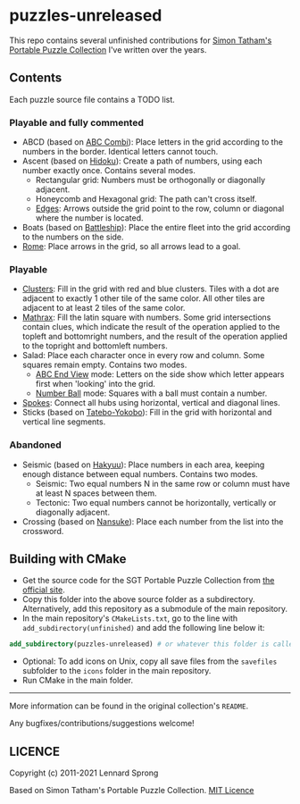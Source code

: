 puzzles-unreleased
==================

This repo contains several unfinished contributions for [Simon Tatham's Portable Puzzle Collection](https://www.chiark.greenend.org.uk/~sgtatham/puzzles/) I've written over the years.

## Contents

Each puzzle source file contains a TODO list.

### Playable and fully commented

* ABCD (based on [ABC Combi](http://www.janko.at/Raetsel/AbcKombi/index.htm)): Place letters in the grid according to the numbers in the border. Identical letters cannot touch.
* Ascent (based on [Hidoku](http://www.janko.at/Raetsel/Hidoku/index.htm)): Create a path of numbers, using each number exactly once. Contains several modes.
   * Rectangular grid: Numbers must be orthogonally or diagonally adjacent.
   * Honeycomb and Hexagonal grid: The path can't cross itself.
   * [Edges](https://www.janko.at/Raetsel/Abc-Pfad/index.htm): Arrows outside the grid point to the row, column or diagonal where the number is located.
* Boats (based on [Battleship](http://www.janko.at/Raetsel/Battleships/index.htm)): Place the entire fleet into the grid according to the numbers on the side.
* [Rome](http://www.janko.at/Raetsel/Nikoli/Roma.htm): Place arrows in the grid, so all arrows lead to a goal.

### Playable

* [Clusters](http://www.inabapuzzle.com/honkaku/kura.html): Fill in the grid with red and blue clusters. Tiles with a dot are adjacent to exactly 1 other tile of the same color. All other tiles are adjacent to at least 2 tiles of the same color.
* [Mathrax](http://www.janko.at/Raetsel/Mathrax/index.htm): Fill the latin square with numbers. Some grid intersections contain clues, which indicate the result of the operation applied to the topleft and bottomright numbers, and the result of the operation applied to the topright and bottomleft numbers.
* Salad: Place each character once in every row and column. Some squares remain empty. Contains two modes.
   * [ABC End View](http://www.janko.at/Raetsel/AbcEndView/index.htm) mode: Letters on the side show which letter appears first when 'looking' into the grid.
   * [Number Ball](http://www.janko.at/Raetsel/Nanbaboru/index.htm) mode: Squares with a ball must contain a number.
* [Spokes](http://puzzlepicnic.com/genre?id=12): Connect all hubs using horizontal, vertical and diagonal lines.
* Sticks (based on [Tatebo-Yokobo](https://www.janko.at/Raetsel/Tateboo-Yokoboo/index.htm)): Fill in the grid with horizontal and vertical line segments.
   
### Abandoned

* Seismic (based on [Hakyuu](http://www.janko.at/Raetsel/Hakyuu/index.htm)): Place numbers in each area, keeping enough distance between equal numbers. Contains two modes.
   * Seismic: Two equal numbers N in the same row or column must have at least N spaces between them.
   * Tectonic: Two equal numbers cannot be horizontally, vertically or diagonally adjacent. 
* Crossing (based on [Nansuke](http://www.nikoli.co.jp/en/puzzles/number_skeleton.html)): Place each number from the list into the crossword.

## Building with CMake

* Get the source code for the SGT Portable Puzzle Collection from [the official site](https://www.chiark.greenend.org.uk/~sgtatham/puzzles/).
* Copy this folder into the above source folder as a subdirectory. Alternatively, add this repository as a submodule of the main repository.
* In the main repository's `CMakeLists.txt`, go to the line with `add_subdirectory(unfinished)` and add the following line below it:
```cmake
add_subdirectory(puzzles-unreleased) # or whatever this folder is called
```
* Optional: To add icons on Unix, copy all save files from the `savefiles` subfolder to the `icons` folder in the main repository. 
* Run CMake in the main folder.

---

More information can be found in the original collection's `README`.

Any bugfixes/contributions/suggestions welcome!

## LICENCE

Copyright (c) 2011-2021 Lennard Sprong

Based on Simon Tatham's Portable Puzzle Collection. [MIT Licence](./LICENCE)
